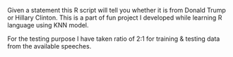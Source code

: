 Given a statement this R script will tell you whether it is from Donald Trump or Hillary Clinton. This is a part of fun project I developed while learning R language using KNN model.

For the testing purpose I have taken ratio of 2:1 for training & testing data from the available speeches.

